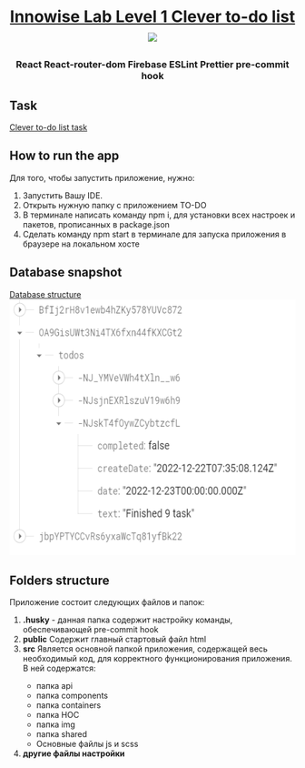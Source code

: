 <h1 align="center">
  <a
    href="https://github.com/VeriSkas/Innowise_Lab_Level_1_Clever_to-do_list"
    target="_blank"
  >
    Innowise Lab Level 1 Clever to-do list
  </a>
  <img
    src="https://github.com/blackcater/blackcater/raw/main/images/Hi.gif"
    height="32"
  />
</h1>
<h3 align="center">
  React React-router-dom Firebase ESLint Prettier pre-commit hook
</h3>
<h2> Task </h2>
<a
  href="https://drive.google.com/file/d/18I1PxOxZn2lwm__YeOtMNoWeiXygKwwN/view"
  target="_blank"
>
  Clever to-do list task
</a>
<h2>How to run the app</h2>
<p>Для того, чтобы запустить приложение, нужно:</p>
<ol>
  <li>Запустить Вашу IDE.</li>
  <li>Открыть нужную папку с приложением TO-DO</li>
  <li>
    В терминале написать команду npm i, для установки всех настроек и пакетов,
    прописанных в package.json
  </li>
  <li>
    Cделать команду npm start в терминале для запуска приложения в браузере на
    локальном хосте
  </li>
</ol>
<h2>Database snapshot</h2>
<a href="https://drive.google.com/file/d/1e5ont2ag2NUrmZDEi4dzq_r7A7fBc0w7/view?usp=share_link">
  Database structure
</a>
<img src="./src/img/todoDatabase.png" alt="database img" height="450" />
<h2>Folders structure</h2>
<p>Приложение состоит следующих файлов и папок:</p>
<ol>
  <li>
    <b>.husky</b> - данная папка содержит настройку команды, обеспечивающей
    pre-commit hook
  </li>
  <li>
    <b>public</b> Содержит главный стартовый файл html
  </li>
  <li>
    <b>src</b> Является основной папкой приложения, содержащей весь
    необходимый код, для корректного функционирования приложения. В ней
    содержатся:
  </li>
  <ul>
    <li>папка api</li>
    <li>папка components</li>
    <li>папка containers</li>
    <li>папка HOC</li>
    <li>папка img</li>
    <li>папка shared</li>
    <li> Основные файлы js и scss</li>
  </ul>
  <li>
    <b>другие файлы настройки</b>
  </li>
</ol>
